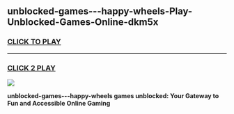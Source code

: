 
## unblocked-games---happy-wheels-Play-Unblocked-Games-Online-dkm5x
<h3>
<a href="https://premium76.site?title=unblocked-games---happy-wheels&ref=25A">CLICK TO PLAY</a></h3>
<hr>

<h3>
<a href="https://premium76.site?title=unblocked-games---happy-wheels&ref=25A">CLICK 2 PLAY</a>
  
</h3>

<a href="https://premium76.site?title=unblocked-games---happy-wheels&ref=25A"><img src="https://clearcache.store/games.png"></a>


**unblocked-games---happy-wheels games unblocked: Your Gateway to Fun and Accessible Online Gaming**
